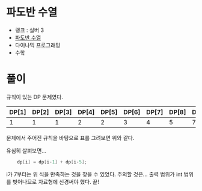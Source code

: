 # 파도반 수열

- 랭크 : 실버 3
- [파도반 수열](https://www.acmicpc.net/problem/9461)
- 다이나믹 프로그래밍
- 수학

# 풀이

규칙이 있는 DP 문제였다.

| DP[1] | DP[2] | DP[3] | DP[4] | DP[5] | DP[6] | DP[7] | DP[8] | DP[9] | DP[10] | DP[11] | DP[12] | DP[13] | DP[14] | DP[15] |
|-------|-------|-------|-------|-------|-------|-------|-------|-------|--------|--------|--------|--------|--------|--------|
| 1     | 1     | 1     | 2     | 2     | 3     | 4     | 5     | 7     | 9      | 12     | 16     | 21     | 28     | 37     |

문제에서 주어진 규칙을 바탕으로 표를 그려보면 위와 같다.

유심히 살펴보면...
```cpp
    dp[i] = dp[i-1] + dp[i-5];
```
i가 7부터는 위 식을 만족하는 것을 찾을 수 있었다. 주의할 것은... 출력 범위가 int 범위를 벗어나므로 자료형에 신경써야 했다. 끝!